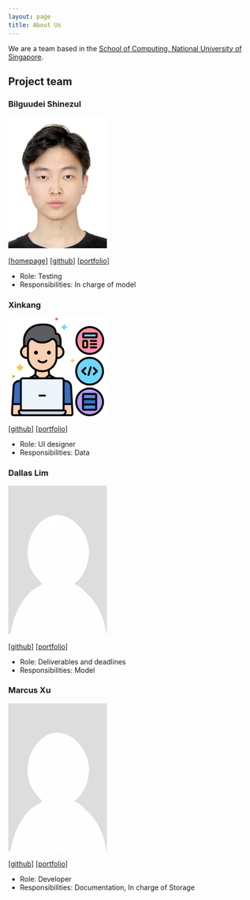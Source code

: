 ```yaml
---
layout: page
title: About Us
---
```


We are a team based in the [School of Computing, National University of Singapore](https://www.comp.nus.edu.sg).

## Project team

### Bilguudei Shinezul

<img src="images/bill-1.png" width="200px">

[[homepage](http://www.comp.nus.edu.sg/~damithch)]
[[github](https://github.com/bill-1)]
[[portfolio](team/bill-1)]

* Role: Testing
* Responsibilities: In charge of model

### Xinkang

<img src="images/xk1234.png" width="200px">

[[github](http://github.com/xk1234)] [[portfolio](team/xk1234.md)]

* Role: UI designer
* Responsibilities: Data

### Dallas Lim

<img src="images/bladerx11.png" width="200px">

[[github](https://github.com/BladerX11)]
[[portfolio](team/dallaslim.md)]

* Role: Deliverables and deadlines
* Responsibilities: Model

### Marcus Xu

<img src="images/xumarcus.png" width="200px">

[[github](http://github.com/xumarcus)]
[[portfolio](team/xumarcus.md)]

* Role: Developer
* Responsibilities: Documentation, In charge of Storage

